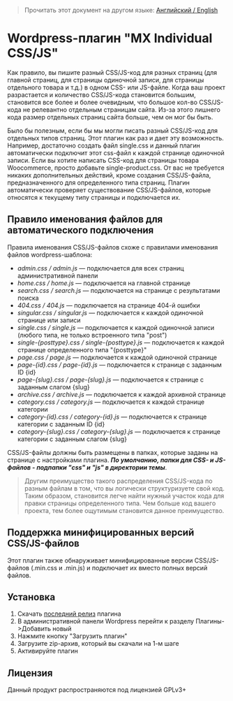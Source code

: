 >Прочитать этот документ на другом языке: [Английский / English](/README.md)

# Wordpress-плагин "MX Individual CSS/JS"

Как правило, вы пишите разный CSS/JS-код для разных страниц (для главной страниц, для страницы одиночной записи, для страницы отдельного товара и т.д.) в одном CSS- или JS-файле. Когда ваш проект разрастается и количество CSS/JS-кода становится большим, становится все более и более очевидным, что большое кол-во CSS/JS-кода не релевантно отдельным страницам сайта. Из-за этого лишнего кода размер отдельных страниц сайта больше, чем он мог бы быть.

Было бы полезным, если бы мы могли писать разный CSS/JS-код для отдельных типов страниц. Этот плагин как раз и дает эту возможность. Например, достаточно создать файл single.css и данный плагин автоматически подключит этот css-файл к каждой странице одиночной записи. Если вы хотите написать CSS-код для страницы товара Woocommerce, просто добавьте single-product.css. От вас не требуется никаких дополнительных действий, кроме создания CSS/JS-файла, предназначенного для определенного типа страниц. Плагин автоматически проверяет существование CSS/JS-файлов, которые относятся к текущему типу страницы и подключается их.

## Правило именования файлов для автоматического подключения

Правила именования CSS/JS-файлов схоже с правилами именования файлов wordpress-шаблона:

  - *admin.css / admin.js* — подключается для всех страниц административной панели
  - *home.css / home.js* — подключается на главной странице
  - *search.css / search.js* — подключается на странице с результатами поиска
  - *404.css / 404.js* — подключается на странице 404-й ошибки
  - *singular.css / singular.js* — подключается к каждой одиночной странице или записи
  - *single.css / single.js* — подключается к каждой одиночной записи (любого типа, не только встроенного типа "post")
  - *single-{posttype}.css / single-{posttype}.js* — подключается к каждой странице определенного типа "{posttype}"
  - *page.css / page.js* — подключается к каждой одиночной странице
  - *page-{id}.css / page-{id}.js* — подключается к странице с заданным ID {id}
  - *page-{slug}.css / page-{slug}.js* — подключается к странице с заданным слагом {slug}
  - *archive.css / archive.js* — подключается к каждой архивной странице
  - *category.css / category.js* — подключается к каждой странице категории
  - *category-{id}.css / category-{id}.js* — подключается к странице категории с заданным ID {id}
  - *category-{slug}.css / category-{slug}.js* — подключается к странице категории с заданным слагом {slug}

CSS/JS-файлы должны быть размещены в папках, которые заданы на странице с настройками плагина. ***По умолчанию, папки для CSS- и JS-файлов - подпапки "css" и "js" в директории темы***.

>Другим преимущество такого распределения CSS/JS-кода по разным файлам в том, что вы логически структуризуете свой код. Таким образом, становится легче найти нужный участок кода для правки страницы определенного типа. Чем больше код вашего проекта, тем более ощутимым становится данное преимущество.

## Поддержка минифицированных версий CSS/JS-файлов

Этот плагин также обнаруживает минифицированные версии CSS/JS-файлов (.min.css и .min.js) и подключает их вместо полных версий файлов.

## Установка

  1. Скачать [последний релиз](https://github.com/mx-studio/mx-individual-css-js/releases/latest) плагина
  2. В административной панели Wordpress перейти к разделу Плагины->Добавить новый
  3. Нажмите кнопку "Загрузить плагин"
  4. Загрузите zip-архив, который вы скачали на 1-м шаге
  5. Активируйте плагин

## Лицензия
Данный продукт распространяются под лицензией GPLv3+